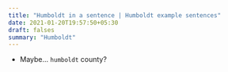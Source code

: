 ```yaml
---
title: "Humboldt in a sentence | Humboldt example sentences"
date: 2021-01-20T19:57:50+05:30
draft: falses
summary: "Humboldt"
---
```

- Maybe... `humboldt` county?
                 

